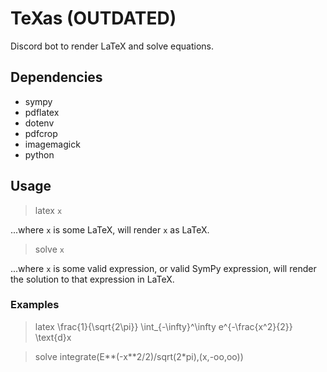 # TeXas (OUTDATED)

Discord bot to render LaTeX and solve equations. 

## Dependencies

* sympy
* pdflatex
* dotenv
* pdfcrop
* imagemagick
* python

## Usage

> latex `x`

...where `x` is some LaTeX, will render `x` as LaTeX.

> solve `x`

...where `x` is some valid expression, or valid SymPy expression, will render the solution to that expression in LaTeX.

### Examples

> latex \frac{1}{\sqrt{2\pi}} \int_{-\infty}^\infty e^{-\frac{x^2}{2}} \text{d}x

> solve integrate(E**(-x**2/2)/sqrt(2*pi),(x,-oo,oo))


